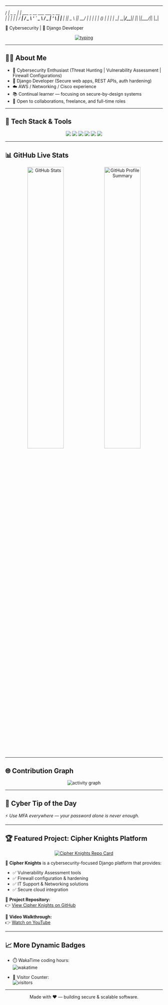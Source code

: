 <!-- README.md - Cybersecurity + Django developer dynamic profile -->

<!-- ASCII Cyber Banner -->

   ____            _                             
  / ___| _   _ ___| |_ ___ _ __ ___   ___  _ __  
 | |    | | | / __| __/ _ \ '_ ` _ \ / _ \| '_ \ 
 | |___ | |_| \__ \ ||  __/ | | | | | (_) | | | |
  \____| \__,_|___/\__\___|_| |_| |_|\___/|_| |_| 
       
 🔐 Cybersecurity | 🐍 Django Developer



<p align="center">
<a href="https://github.com/cipher0411">
<img src="https://readme-typing-svg.herokuapp.com?size=24&center=true&vCenter=true&width=800&lines=🔐+Cybersecurity+Analyst;🕵️‍♂️+Threat+Hunter;🐍+Django+Developer;☁️+Cloud+%26+Networking+Specialist;⚡+Always+Learning+%26+Building" alt="typing"/>
</a>
</p>

---

## 👨‍💻 About Me
- 🔐 Cybersecurity Enthusiast (Threat Hunting | Vulnerability Assessment | Firewall Configurations)
- 🐍 Django Developer (Secure web apps, REST APIs, auth hardening)
- ☁️ AWS / Networking / Cisco experience
- 📚 Continual learner — focusing on secure-by-design systems
- 💼 Open to collaborations, freelance, and full-time roles

---

## 🚀 Tech Stack & Tools
<p align="center">
<img src="https://img.shields.io/badge/Django-%23092E20.svg?&style=for-the-badge&logo=django&logoColor=white" />
<img src="https://img.shields.io/badge/Python-%233776AB.svg?&style=for-the-badge&logo=python&logoColor=white" />
<img src="https://img.shields.io/badge/Cybersecurity-%23000000.svg?&style=for-the-badge&logo=hackaday&logoColor=white" />
<img src="https://img.shields.io/badge/AWS-%23232F3E.svg?&style=for-the-badge&logo=amazon-aws&logoColor=white" />
<img src="https://img.shields.io/badge/Cisco-%231BA0D7.svg?&style=for-the-badge&logo=cisco&logoColor=white" />
<img src="https://img.shields.io/badge/Linux-%23FCC624.svg?&style=for-the-badge&logo=linux&logoColor=black" />
</p>

---

## 📊 GitHub Live Stats
<p align="center">
  <img 
    src="https://github-readme-stats.vercel.app/api?username=cipher0411&show_icons=true&theme=tokyonight&count_private=true" 
    alt="GitHub Stats"
    style="width: 48%; display: inline-block; vertical-align: top;" 
  />
  <img 
    src="https://github-profile-summary-cards.vercel.app/api/cards/profile-details?username=cipher0411&theme=tokyonight" 
    alt="GitHub Profile Summary"
    style="width: 48%; display: inline-block; vertical-align: top;" 
  />
</p>


---

## 🌐 Contribution Graph
<p align="center">
<img src="https://github-readme-activity-graph.vercel.app/graph?username=cipher0411&theme=vue-dark" alt="activity graph"/>
</p>

---

## 💬 Cyber Tip of the Day
<!-- this fragment is auto-generated by the workflow and committed to `_dynamic/quote.md` -->

<!-- START_DYNAMIC_QUOTE -->
⚡ *Use MFA everywhere — your password alone is never enough.*
<!-- END_DYNAMIC_QUOTE -->

---

## 🏆 Featured Project: Cipher Knights Platform

<p align="center">
  <a href="https://github.com/cipher0411/cipher-knights">
    <img src="https://github-readme-stats.vercel.app/api/pin/?username=cipher0411&repo=cipher-knights&theme=tokyonight" alt="Cipher Knights Repo Card"/>
  </a>
</p>

🔐 **Cipher Knights** is a cybersecurity-focused Django platform that provides:  
- ✅ Vulnerability Assessment tools  
- ✅ Firewall configuration & hardening  
- ✅ IT Support & Networking solutions  
- ✅ Secure cloud integration  

📂 **Project Repository:**  
👉 [View Cipher Knights on GitHub](https://github.com/cipher0411/cipher-knights)  

🎥 **Video Walkthrough:**  
👉 [Watch on YouTube](https://youtu.be/YOUR_VIDEO_ID)  

---


## 📈 More Dynamic Badges

- ⏱️ WakaTime coding hours:  
![wakatime](https://wakatime.com/badge/user/REPLACE_WITH_YOUR_WAKATIME_ID.svg)

- 👀 Visitor Counter:  
![visitors](https://profile-counter.glitch.me/cipher0411/count.svg)


---

<p align="center">Made with ❤️ — building secure & scalable software.</p>
